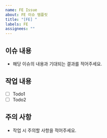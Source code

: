 ```yaml
---
name: FE Issue
about: FE 이슈 템플릿
title: "[FE] "
labels: FE
assignees: ""
---
```


## 이슈 내용

- 해당 이슈의 내용과 기대되는 결과를 적어주세요.

## 작업 내용

- [ ] Todo1
- [ ] Todo2

## 주의 사항

- 작업 시 주의할 사항을 적어주세요.
